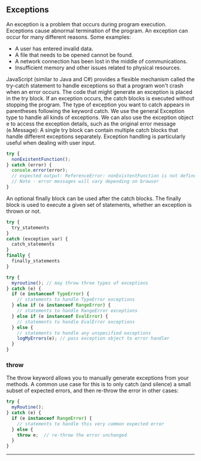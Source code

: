 
## Exceptions

An exception is a problem that occurs during program execution. Exceptions cause abnormal termination of the program.
An exception can occur for many different reasons. Some examples:

- A user has entered invalid data.
- A file that needs to be opened cannot be found.
- A network connection has been lost in the middle of communications.
- Insufficient memory and other issues related to physical resources.


JavaScript (similar to Java and C#) provides a flexible mechanism called the try-catch statement to handle exceptions so that a program won't crash when an error occurs.
The code that might generate an exception is placed in the try block. If an exception occurs, the catch blocks is executed without stopping the program.
The type of exception you want to catch appears in parentheses following the keyword catch.
We use the general Exception type to handle all kinds of exceptions. We can also use the exception object e to access the exception details, such as the original error message (e.Message):
A single try block can contain multiple catch blocks that handle different exceptions separately.
Exception handling is particularly useful when dealing with user input.

``` js
try {
  nonExistentFunction();
} catch (error) {
  console.error(error);
  // expected output: ReferenceError: nonExistentFunction is not defined
  // Note - error messages will vary depending on browser
}
```

An optional finally block can be used after the catch blocks. The finally block is used to execute a given set of statements, whether an exception is thrown or not.

``` js
try {
  try_statements
}
catch (exception_var) {
  catch_statements
}
finally {
  finally_statements
}
```

``` js
try {
  myroutine(); // may throw three types of exceptions
} catch (e) {
  if (e instanceof TypeError) {
    // statements to handle TypeError exceptions
  } else if (e instanceof RangeError) {
    // statements to handle RangeError exceptions
  } else if (e instanceof EvalError) {
    // statements to handle EvalError exceptions
  } else {
    // statements to handle any unspecified exceptions
    logMyErrors(e); // pass exception object to error handler
  }
}
```


### throw

The throw keyword allows you to manually generate exceptions from your methods. A common use case for this is to only catch (and silence) a small subset of expected errors, and then re-throw the error in other cases:

``` js
try {
  myRoutine();
} catch (e) {
  if (e instanceof RangeError) {
    // statements to handle this very common expected error
  } else {
    throw e;  // re-throw the error unchanged
  }
}
```

---
